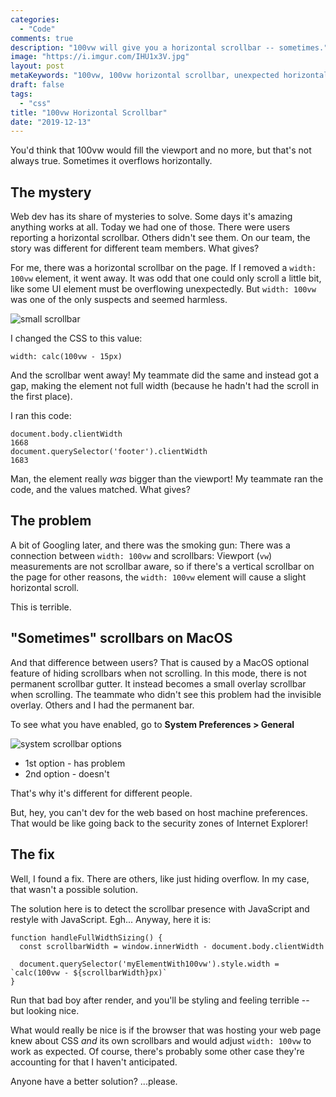 ```yaml
---
categories:
  - "Code"
comments: true
description: "100vw will give you a horizontal scrollbar -- sometimes."
image: "https://i.imgur.com/IHU1x3V.jpg"
layout: post
metaKeywords: "100vw, 100vw horizontal scrollbar, unexpected horizontal overflow"
draft: false
tags:
  - "css"
title: "100vw Horizontal Scrollbar"
date: "2019-12-13"
---
```


You'd think that 100vw would fill the viewport and no more, but that's not always true.  Sometimes it overflows horizontally. 

<!--more-->

## The mystery

Web dev has its share of mysteries to solve.  Some days it's amazing anything works at all.  Today we had one of those.  There were users reporting a horizontal scrollbar.  Others didn't see them.  On our team, the story was different for different team members.  What gives?

For me, there was a horizontal scrollbar on the page.  If I removed a `width: 100vw` element, it went away.  It was odd that one could only scroll a little bit, like some UI element must be overflowing unexpectedly.  But `width: 100vw` was one of the only suspects and seemed harmless.

![small scrollbar](https://i.imgur.com/zG3mEIS.png)

I changed the CSS to this value:

```
width: calc(100vw - 15px)
```

And the scrollbar went away!  My teammate did the same and instead got a gap, making the element not full width (because he hadn't had the scroll in the first place).

I ran this code:

```
document.body.clientWidth
1668
document.querySelector('footer').clientWidth
1683
```

Man, the element really *was* bigger than the viewport!  My teammate ran the code, and the values matched.  What gives?  

## The problem

A bit of Googling later, and there was the smoking gun:  There was a connection between `width: 100vw` and scrollbars:  Viewport (`vw`) measurements are not scrollbar aware, so if there's a vertical scrollbar on the page for other reasons, the `width: 100vw` element will cause a slight horizontal scroll.

This is terrible.

## "Sometimes" scrollbars on MacOS

And that difference between users?  That is caused by a MacOS optional feature of hiding scrollbars when not scrolling.  In this mode, there is not permanent scrollbar gutter.  It instead becomes a small overlay scrollbar when scrolling.  The teammate who didn't see this problem had the invisible overlay.  Others and I had the permanent bar.

To see what you have enabled, go to **System Preferences > General**

![system scrollbar options](https://i.imgur.com/McPghvl.jpg)

- 1st option - has problem
- 2nd option - doesn't

That's why it's different for different people.

But, hey, you can't dev for the web based on host machine preferences.  That would be like going back to the security zones of Internet Explorer!

## The fix

Well, I found a fix.  There are others, like just hiding overflow.  In my case, that wasn't a possible solution.  

The solution here is to detect the scrollbar presence with JavaScript and restyle with JavaScript.  Egh...  Anyway, here it is:

```  
function handleFullWidthSizing() {
  const scrollbarWidth = window.innerWidth - document.body.clientWidth

  document.querySelector('myElementWith100vw').style.width = `calc(100vw - ${scrollbarWidth}px)`
}
```

Run that bad boy after render, and you'll be styling and feeling terrible -- but looking nice.

What would really be nice is if the browser that was hosting your web page knew about CSS *and* its own scrollbars and would adjust `width: 100vw` to work as expected.  Of course, there's probably some other case they're accounting for that I haven't anticipated.  

Anyone have a better solution? ...please. 


